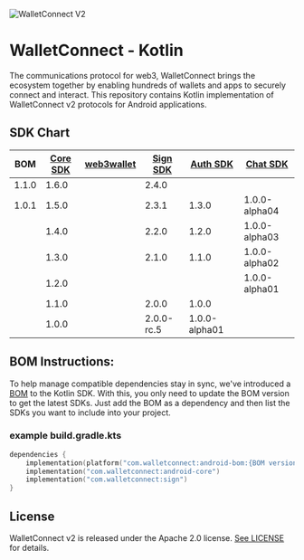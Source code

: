 ![WalletConnect V2](/docs/walletconnect-banner.svg)

# **WalletConnect - Kotlin**

The communications protocol for web3, WalletConnect brings the ecosystem together by enabling hundreds of wallets and apps to securely connect and interact. This repository contains Kotlin implementation of
WalletConnect v2 protocols for Android applications.

####
## SDK Chart

| BOM   | [Core SDK](androidCore) | [web3wallet](web3/wallet) | [Sign SDK](sign) | [Auth SDK](auth) | [Chat SDK](chat) |
|-------|-------------------------|---------------------------|------------------|------------------|------------------|
| 1.1.0 | 1.6.0                   |                           | 2.4.0            |                  |                  |
| 1.0.1 | 1.5.0                   |                           | 2.3.1            | 1.3.0            | 1.0.0-alpha04    |
|       | 1.4.0                   |                           | 2.2.0            | 1.2.0            | 1.0.0-alpha03    |
|       | 1.3.0                   |                           | 2.1.0            | 1.1.0            | 1.0.0-alpha02    |
|       | 1.2.0                   |                           |                  |                  | 1.0.0-alpha01    |
|       | 1.1.0                   |                           | 2.0.0            | 1.0.0            |                  |
|       | 1.0.0                   |                           | 2.0.0-rc.5       | 1.0.0-alpha01    |                  |


## BOM Instructions:
To help manage compatible dependencies stay in sync, we've introduced a [BOM](https://docs.gradle.org/current/userguide/platforms.html#sub:bom_import) to the Kotlin SDK. With this, you only need to update the BOM version to get the latest SDKs. Just add the BOM as a dependency and then list the SDKs you want to include into your project.    

### example build.gradle.kts
```kotlin
dependencies {
    implementation(platform("com.walletconnect:android-bom:{BOM version}"))
    implementation("com.walletconnect:android-core")
    implementation("com.walletconnect:sign")
}
```

## License
WalletConnect v2 is released under the Apache 2.0 license. [See LICENSE](/LICENSE) for details.
